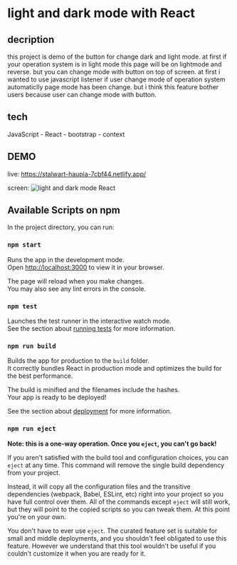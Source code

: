 # light and dark mode with React 

## decription

this project is demo of the button for change dark and light mode.
at first if your operation system is in light mode this page will be on lightmode and reverse.
but you can change mode with button on top of screen.
at first i wanted to use javascript listener if user change mode of operation system automaticlly page mode has been change.
but i think this feature bother users because user can change mode with button.

## tech

JavaScript - React - bootstrap - context 


## DEMO

live: https://stalwart-haupia-7cbf44.netlify.app/

screen:
![light and dark mode React](https://gcdnb.pbrd.co/images/z3lWDPmpz9Y7.png?o=1)

## Available Scripts on npm

In the project directory, you can run:

### `npm start`

Runs the app in the development mode.\
Open [http://localhost:3000](http://localhost:3000) to view it in your browser.

The page will reload when you make changes.\
You may also see any lint errors in the console.

### `npm test`

Launches the test runner in the interactive watch mode.\
See the section about [running tests](https://facebook.github.io/create-react-app/docs/running-tests) for more information.

### `npm run build`

Builds the app for production to the `build` folder.\
It correctly bundles React in production mode and optimizes the build for the best performance.

The build is minified and the filenames include the hashes.\
Your app is ready to be deployed!

See the section about [deployment](https://facebook.github.io/create-react-app/docs/deployment) for more information.

### `npm run eject`

**Note: this is a one-way operation. Once you `eject`, you can't go back!**

If you aren't satisfied with the build tool and configuration choices, you can `eject` at any time. This command will remove the single build dependency from your project.

Instead, it will copy all the configuration files and the transitive dependencies (webpack, Babel, ESLint, etc) right into your project so you have full control over them. All of the commands except `eject` will still work, but they will point to the copied scripts so you can tweak them. At this point you're on your own.

You don't have to ever use `eject`. The curated feature set is suitable for small and middle deployments, and you shouldn't feel obligated to use this feature. However we understand that this tool wouldn't be useful if you couldn't customize it when you are ready for it.